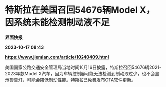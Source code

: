 # 特斯拉在美国召回54676辆Model X，因系统未能检测制动液不足
**界面快报**

**2023-10-17 08:43**

**https://www.jiemian.com/article/10240409.html**

美国国家公路交通安全管理局当地时间10月16日披露，特斯拉召回54676辆2021-2023年款Model X汽车，因为车辆控制器可能无法检测到制动液过少，也不会显示警告灯，可能会降低制动性能。特斯拉已免费发布OTA软件更新。